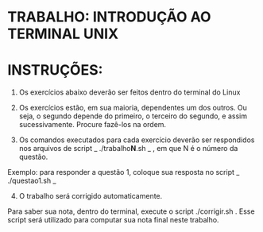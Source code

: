 

# TRABALHO: INTRODUÇÃO AO TERMINAL UNIX

# INSTRUÇÕES:

1. Os exercícios abaixo deverão ser feitos dentro do terminal do Linux
       
2. Os exercícios estão, em sua maioria, dependentes um dos outros. Ou seja, o segundo depende do primeiro, o terceiro do segundo, e assim sucessivamente. Procure fazê-los na ordem.
       
3. Os comandos executados para cada exercício deverão ser respondidos nos arquivos de script  _ ./trabalho**N**.sh  _ , em que N é o número da questão.

Exemplo: para responder a questão 1, coloque sua resposta no script _ ./questao1.sh _
       
4. O trabalho será corrigido automaticamente.
       
Para saber sua nota, dentro do terminal, execute o script ./corrigir.sh . Esse script será utilizado para computar sua nota final neste trabalho.

